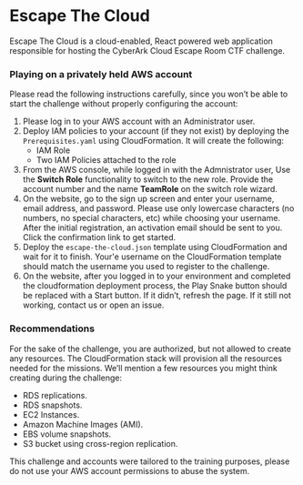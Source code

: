 # Escape The Cloud

Escape The Cloud is a cloud-enabled, React powered web application responsible for hosting the CyberArk Cloud Escape Room CTF challenge.

### Playing on a privately held AWS account

Please read the following instructions carefully, since you won’t be able to start the challenge without properly configuring the account:

 1. Please log in to your AWS account with an Administrator user.
 2. Deploy IAM policies to your account (if they not exist) by deploying the `Prerequisites.yaml` using CloudFormation. It will create the following:
     - IAM Role
     - Two IAM Policies attached to the role
 3. From the AWS console, while logged in with the Admnistrator user, Use the **Switch Role** functionality to switch to the new role. Provide the account number and the name **TeamRole** on the switch role wizard.
 4. On the website, go to the sign up screen and enter your username, email address, and password. Please use only lowercase characters (no numbers, no special characters, etc) while choosing your username. After the initial registration, an activation email should be sent to you. Click the confirmation link to get started.
 5. Deploy the `escape-the-cloud.json` template using CloudFormation and wait for it to finish. Your'e username on the CloudFormation template should match the username you used to register to the challenge.
 6. On the website, after you logged in to your environment and completed the cloudformation deployment process, the Play Snake button should be replaced with a Start button. If it didn’t, refresh the page. If it still not working, contact us or open an issue.

### Recommendations

For the sake of the challenge, you are authorized, but not allowed to create any resources. The CloudFormation stack will provision all the resources needed for the missions. We’ll mention a few resources you might think creating during the challenge:
- RDS replications.
- RDS snapshots.
- EC2 Instances.
- Amazon Machine Images (AMI).
- EBS volume snapshots.
- S3 bucket using cross-region replication.

This challenge and accounts were tailored to the training purposes, please do not use your  AWS account permissions to abuse the system.
